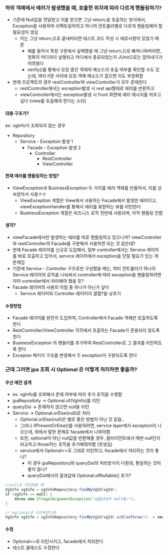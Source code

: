 ### 하위 객체에서 에러가 발생했을 때, 호출한 위치에 따라 다르게 핸들링하기?
* 기존에 Null값을 전달받고 이를 받으면 그냥 return;을 호출하는 방식에서, Exception을 사용하여 리팩토링하려고 하니까 컨트롤러별로 다르게 핸들링해야 할 필요성이 생김
  * 이는 그냥 return;으로 끝내버리면 테스트 코드 작성 시 애로사항이 있었기 때문
    * 예를 들어서 특정 구문에서 실패했을 때 그냥 return;으로 빠져나와버리면, 정확히 어디까지 실행되고 어디에서 종료되었는지 JUnit으로는 잡아내기가 어려웠다
    * verify()를 통해서 모킹 중인 객체의 메소드의 호출 여부를 확인할 수도 있는데, 여러 if문 사이에 모킹 객체 메소드가 없으면 이도 부정확함
* 현재 프로젝트의 경우 restController와 viewController가 모두 존재한다
  * restController에서는 exception발생 시 rest api형태로 에러를 반환하고
  * viewController에서는 exception발생 시 front 화면에 에러 메시지를 띄우고 싶다 (view를 호출해야 한다는 소리)

#### 대충 구조가?
ex: vgInfo가 조회되지 않는 경우

* Repository
  * Service - Exception 발생 1
    * Facade - Exception 발생 2
      * Controller
        * RestController
        * ViewController

#### 현재 에러를 핸들링하는 방법?
* ViewException과 BusinessException 두 가지를 에러 객체를 만들어서, 이를 상속받아서 사용ㅈㅇ
  * ViewException 계열은 View에서 사용하는 Facade에서 발생한 에러이고, viewExceptionHandler를 통해서 에러를 표현하는 뷰를 리턴한다
  * BusinessException 계열은 비즈니스 로직 전반에 사용되며, 아직 핸들링 안함

#### 생각?
* viewFacade에서만 발생하는 에러를 따로 핸들링하고 있으니까? viewController와 restController의 Facade를 구분해셔 사용하면 되는 것 같은데?
* 현재 Facade 레이어를 신규로 도입해서, 일부 controller에서는 Service 레이어를 바로 호출하고 있어서, service 레이어에서 exception을 던질 필요가 있는 게 문제임
* 기존에 Service - Controller 구조로만 구성했을 때는, 여러 컨트롤러가 하나의 Service 레이어의 로직을 나눠써서 controller에 따라 exception을 핸들링하려면 아마 controller에서 처리해야 했을 듯?
* Facade 레이어의 사용의 이점 중 하나가 아닌가 싶다
  * Service 레이어와 Controller 레이어의 결합?을 낮추기

#### 수정방법
* Facade 레이어를 완전히 도입하여, Controller에서 Facade 객체만 호출하도록 한다
* RestController/ViewController 각각에서 호출하는 Facade가 혼용되지 않도록 한다
* BusinessException 의 핸들러를 추가하여 RestController로 그 결과를 리턴하도록 한다
* Excepion 패키지 구조를 변경해서 두 exception이 구분되도록 한다

### 근데 그러면 jpa 조회 시 Optional 은 어떻게 처리하면 좋을까?
#### 우선 예전 설계
* ex. vgInfo를 조회해서 존재 여부에 따라 추가 로직을 수행함
* jpaRepositoty -> Optional.of(VgInfo)를 리턴
* queryDsl -> 존재하지 않으면 null을 리턴
* Service -> Optional.orElse(null)로 처리
  * Optional.orElse(null)은 별로 좋은 방법이 아닌 것 같음..
  * 그러나 ifPresentOrElse()를 사용하려면, service layer에서 exception이 나오는데, 위에서 말한 문제로 facade에서 나와야함
  * 또한, optional이 아닌 null값을 반환해줄 경우, 클라이언트에서 매번 null인지 비교하고 throw하는 로직을 추가해줘야함 (못생김)
  * service에서 Optional<>로 그대로 리턴하고, facade에서 처리하는 것이 좋나?
    * 이 경우 jpaRepository와 queryDsl의 처리방식이 다른데, 통일하는 것이 좋지 않나?
    * queryDsl에서의 결과값에 Optional.ofNullable() 추가?


```java
//null로 리턴해줄 때
VgInfo vgInfo = vgInfoRepository.findByVgId(vgId);
if (vgInfo == null) {
    throw new IllegalArgumentException("vgInfo가 null임~");
}

// optional로 리턴해준다면
VgInfo vgInfo = vgInfoRepository.findByVgId(vgId).orElseThrow(() -> new IllegalArgumentException("vgInfo가 null임~"));
```

#### 수정
* Optional<>로 리턴시키고, facade에서 처리한다
* 테스트 클래스도 수정한다